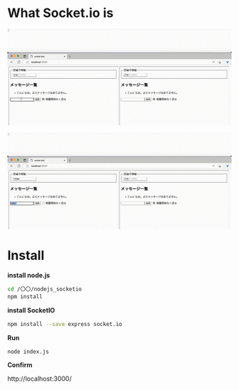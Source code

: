 # What Socket.io is

![リアルタイム通信](https://raw.githubusercontent.com/ryofujimotox/nodejs_socketio/main/images/realtime_chat.gif "リアルタイム通信")

![部屋へのリアルタイム通信](https://raw.githubusercontent.com/ryofujimotox/nodejs_socketio/main/images/realtime_chat_room.gif "部屋へのリアルタイム通信")


# Install

**install node.js**

``` bash
cd /〇〇/nodejs_socketio
npm install
```

**install SocketIO**

``` bash
npm install --save express socket.io
```

**Run**

``` bash
node index.js
```

**Confirm**

http://localhost:3000/

